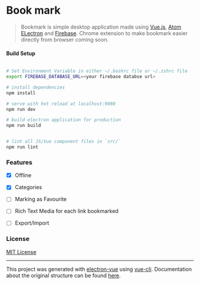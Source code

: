 # Book mark

> Bookmark is simple desktop application made using [Vue.js](https://vuejs.org), [Atom ELectron](https://electron.atom.io/) and [Firebase](https://firebase.google.com). Chrome extension to make bookmark easier directly from browser coming soon.



#### Build Setup

``` bash

# Set Environment Variable in either ~/.bashrc file or ~/.zshrc file
export FIREBASE_DATABASE_URL=<your firebase databse url>

# install dependencies
npm install

# serve with hot reload at localhost:9080
npm run dev

# build electron application for production
npm run build


# lint all JS/Vue component files in `src/`
npm run lint

```

### Features

- [x] Offline
- [x] Categories
- [ ] Marking as Favourite
- [ ] Rich Text Media for each link bookmarked
- [ ] Export/Import


### License

[MIT License](https://github.com/mrgodhani/bookmark/blob/master/LICENSE)

---

This project was generated with [electron-vue](https://github.com/SimulatedGREG/electron-vue) using [vue-cli](https://github.com/vuejs/vue-cli). Documentation about the original structure can be found [here](https://simulatedgreg.gitbooks.io/electron-vue/content/index.html).
